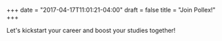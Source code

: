 +++
date = "2017-04-17T11:01:21-04:00"
draft = false
title = "Join Pollex!"
+++

Let's kickstart your career and boost your studies together!